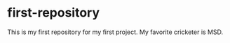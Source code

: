 # first-repository
This is my first repository for my first project.
My favorite cricketer is MSD. 
